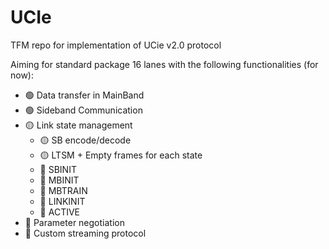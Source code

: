# UCIe
TFM repo for implementation of UCie v2.0 protocol

Aiming for standard package 16 lanes with the following functionalities (for now):
- :green_circle: Data transfer in MainBand
- :green_circle: Sideband Communication
- :yellow_circle: Link state management
    - :yellow_circle: SB encode/decode
    - :yellow_circle: LTSM + Empty frames for each state
    - :red_circle: SBINIT
    - :red_circle: MBINIT
    - :red_circle: MBTRAIN
    - :red_circle: LINKINIT
    - :red_circle: ACTIVE
- :red_circle: Parameter negotiation
- :red_circle: Custom streaming protocol
